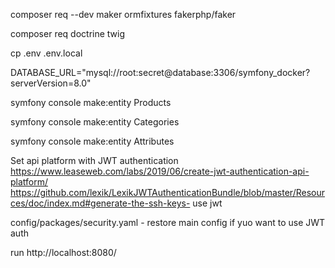 composer req --dev maker ormfixtures fakerphp/faker

composer req doctrine twig

cp .env .env.local

DATABASE_URL="mysql://root:secret@database:3306/symfony_docker?serverVersion=8.0"

symfony console make:entity Products

symfony console make:entity Categories

symfony console make:entity Attributes

Set api platform with JWT authentication
https://www.leaseweb.com/labs/2019/06/create-jwt-authentication-api-platform/
https://github.com/lexik/LexikJWTAuthenticationBundle/blob/master/Resources/doc/index.md#generate-the-ssh-keys- use jwt

config/packages/security.yaml - restore main config if yuo want to use JWT auth

run http://localhost:8080/